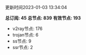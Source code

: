 更新时间2023-01-03 13:34:04

**总订阅: 45**
**总节点: 839**
**有效节点: 193**
- v2ray节点: 176
- trojan节点: 6
- ss节点: 9
- ssr节点: 2
